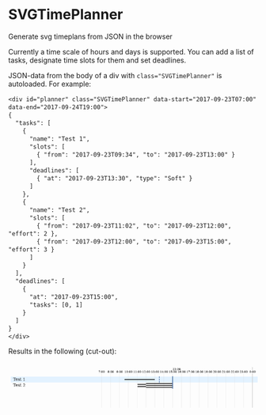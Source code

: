 # SVGTimePlanner
Generate svg timeplans from JSON in the browser

Currently a time scale of hours and days is supported. You can add a list of tasks, designate time slots for them and set deadlines.

JSON-data from the body of a div with `class="SVGTimePlanner"` is autoloaded. For example:

    <div id="planner" class="SVGTimePlanner" data-start="2017-09-23T07:00" data-end="2017-09-24T19:00">
    {
      "tasks": [
        {
          "name": "Test 1",
          "slots": [
            { "from": "2017-09-23T09:34", "to": "2017-09-23T13:00" }
          ],
          "deadlines": [
            { "at": "2017-09-23T13:30", "type": "Soft" }
          ]
        },
        {
          "name": "Test 2",
          "slots": [
            { "from": "2017-09-23T11:02", "to": "2017-09-23T12:00", "effort": 2 },
            { "from": "2017-09-23T12:00", "to": "2017-09-23T15:00", "effort": 3 }
          ]
        }
      ],
      "deadlines": [
        {
          "at": "2017-09-23T15:00",
          "tasks": [0, 1]
        }
      ]
    }
    </div>

Results in the following (cut-out):

![Example Timeplan](docs/Example1_Screenshot.png)
